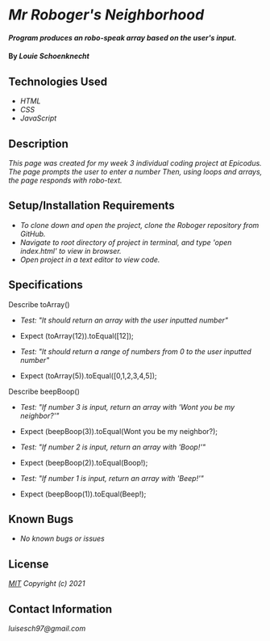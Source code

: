 # _Mr Roboger's Neighborhood_

#### _Program produces an robo-speak array based on the user's input._

#### By _**Louie Schoenknecht**_

## Technologies Used

* _HTML_
* _CSS_
* _JavaScript_

## Description

_This page was created for my week 3 individual coding project at Epicodus. The page prompts the user to enter a number Then, using loops and arrays, the page responds with robo-text._

## Setup/Installation Requirements

* _To clone down and open the project, clone the Roboger repository from GitHub._
* _Navigate to root directory of project in terminal, and type 'open index.html' to view in browser._
* _Open project in a text editor to view code._

## Specifications
Describe toArray()
* _Test: "It should return an array with the user inputted number"_
* Expect (toArray(12)).toEqual([12]);

* _Test: "It should return a range of numbers from 0 to the user inputted number"_
* Expect (toArray(5)).toEqual([0,1,2,3,4,5]);

Describe beepBoop()
* _Test: "If number 3 is input, return an array with 'Wont you be my neighbor?'"_
* Expect (beepBoop(3)).toEqual(Wont you be my neighbor?);

* _Test: "If number 2 is input, return an array with 'Boop!'"_
* Expect (beepBoop(2)).toEqual(Boop!);

* _Test: "If number 1 is input, return an array with 'Beep!'"_
* Expect (beepBoop(1)).toEqual(Beep!);


## Known Bugs

* _No known bugs or issues_

## License

_[MIT](https://choosealicense.com/licenses/mit/)_
_Copyright (c) 2021_

## Contact Information

_luisesch97@gmail.com_